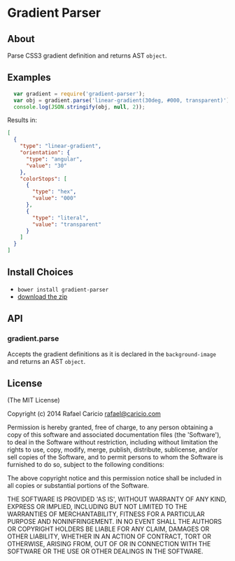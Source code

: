 # Gradient Parser

## About

Parse CSS3 gradient definition and returns AST `object`.

## Examples

```JavaScript
  var gradient = require('gradient-parser');
  var obj = gradient.parse('linear-gradient(30deg, #000, transparent)');
  console.log(JSON.stringify(obj, null, 2));
```

Results in:

```JSON
[
  {
    "type": "linear-gradient",
    "orientation": {
      "type": "angular",
      "value": "30"
    },
    "colorStops": [
      {
        "type": "hex",
        "value": "000"
      },
      {
        "type": "literal",
        "value": "transparent"
      }
    ]
  }
]
```

## Install Choices
- `bower install gradient-parser`
- [download the zip](https://github.com/rafaelcaricio/gradient-parser/archive/master.zip)

## API

### gradient.parse

Accepts the gradient definitions as it is declared in the `background-image` and returns an AST `object`.

## License

(The MIT License)

Copyright (c) 2014 Rafael Caricio rafael@caricio.com

Permission is hereby granted, free of charge, to any person obtaining
a copy of this software and associated documentation files (the
'Software'), to deal in the Software without restriction, including
without limitation the rights to use, copy, modify, merge, publish,
distribute, sublicense, and/or sell copies of the Software, and to
permit persons to whom the Software is furnished to do so, subject to
the following conditions:

The above copyright notice and this permission notice shall be
included in all copies or substantial portions of the Software.

THE SOFTWARE IS PROVIDED 'AS IS', WITHOUT WARRANTY OF ANY KIND,
EXPRESS OR IMPLIED, INCLUDING BUT NOT LIMITED TO THE WARRANTIES OF
MERCHANTABILITY, FITNESS FOR A PARTICULAR PURPOSE AND NONINFRINGEMENT.
IN NO EVENT SHALL THE AUTHORS OR COPYRIGHT HOLDERS BE LIABLE FOR ANY
CLAIM, DAMAGES OR OTHER LIABILITY, WHETHER IN AN ACTION OF CONTRACT,
TORT OR OTHERWISE, ARISING FROM, OUT OF OR IN CONNECTION WITH THE
SOFTWARE OR THE USE OR OTHER DEALINGS IN THE SOFTWARE.
